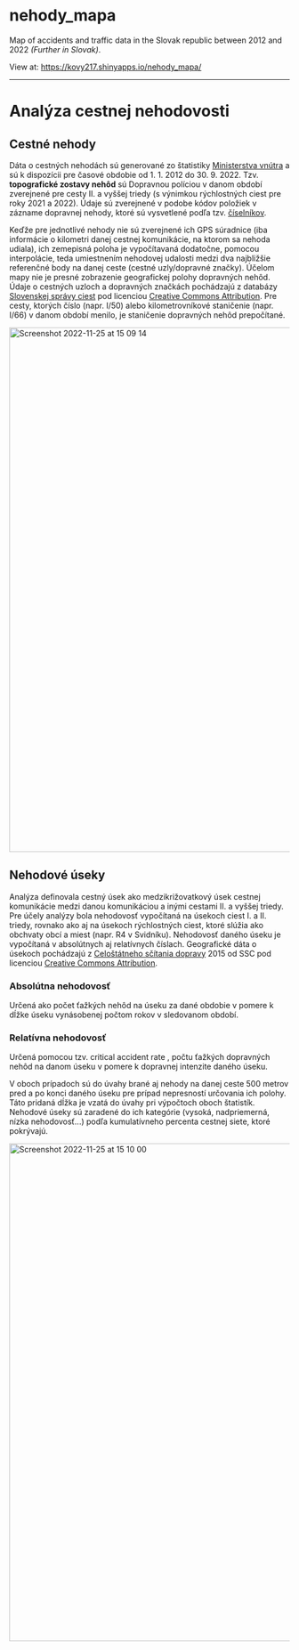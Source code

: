# nehody_mapa

Map of accidents and traffic data in the Slovak republic between 2012 and 2022 *(Further in Slovak)*.

View at: https://kovy217.shinyapps.io/nehody_mapa/ 

---

# Analýza cestnej nehodovosti

## Cestné nehody	
Dáta o cestných nehodách sú generované zo štatistiky [Ministerstva vnútra](https://www.minv.sk/?kompletna-statistika) a sú k dispozícii pre časové obdobie od 1. 1. 2012 do 30. 9. 2022. Tzv. **topografické zostavy nehôd** sú Dopravnou políciou v danom období zverejnené pre cesty II. a vyššej triedy (s výnimkou rýchlostných ciest pre roky 2021 a 2022). Údaje sú zverejnené v podobe kódov položiek v zázname dopravnej nehody, ktoré sú vysvetlené podľa tzv. [číselníkov](https://www.minv.sk/lnisdn/statistika/20191003_195619.453_2019-09-MS/statistika/vysvetlivky.html).

Keďže pre jednotlivé nehody nie sú zverejnené ich GPS súradnice (iba informácie o kilometri danej cestnej komunikácie, na ktorom sa nehoda udiala), ich zemepisná poloha je vypočítavaná dodatočne, pomocou interpolácie, teda umiestnením nehodovej udalosti medzi dva najbližšie referenčné body na danej ceste (cestné uzly/dopravné značky). Účelom mapy nie je presné zobrazenie geografickej polohy dopravných nehôd. Údaje o cestných uzloch a dopravných značkách pochádzajú z databázy [Slovenskej správy ciest](https://www.cdb.sk/sk/statisticke-vystupy.alej) pod licenciou [Creative Commons Attribution](http://opendefinition.org/licenses/cc-by/). Pre cesty, ktorých číslo (napr. I/50) alebo kilometrovníkové staničenie (napr. I/66) v danom období menilo, je staničenie dopravných nehôd prepočítané. 

<img width="943" alt="Screenshot 2022-11-25 at 15 09 14" src="https://user-images.githubusercontent.com/47066564/204002379-1a7b4c79-c067-4da8-a412-dea6cb74862b.png">


## Nehodové úseky

Analýza definovala cestný úsek ako medzikrižovatkový úsek cestnej komunikácie medzi danou komunikáciou a inými cestami II. a vyššej triedy. Pre účely analýzy bola nehodovosť vypočítaná na úsekoch ciest I. a II. triedy, rovnako ako aj na úsekoch rýchlostných ciest, ktoré slúžia ako obchvaty obcí a miest (napr. R4 v Svidníku). Nehodovosť daného úseku je vypočítaná v absolútnych aj relatívnych číslach. Geografické dáta o úsekoch pochádzajú z [Celoštátneho sčítania dopravy](https://www.ssc.sk/sk/cinnosti/rozvoj-cestnej-siete/dopravne-inzinierstvo.ssc) 2015 od SSC pod licenciou [Creative Commons Attribution](http://opendefinition.org/licenses/cc-by/).

### Absolútna nehodovosť
Určená ako počet ťažkých nehôd na úseku za dané obdobie v pomere k dĺžke úseku vynásobenej počtom rokov v sledovanom období. 

### Relatívna nehodovosť
Určená pomocou tzv. critical accident rate , počtu ťažkých dopravných nehôd na danom úseku v pomere k dopravnej intenzite daného úseku.

V oboch prípadoch sú do úvahy brané aj nehody na danej ceste 500 metrov pred a po konci daného úseku pre prípad nepresností určovania ich polohy. Táto pridaná dĺžka je vzatá do úvahy pri výpočtoch oboch štatistík. Nehodové úseky sú zaradené do ich kategórie (vysoká, nadpriemerná, nízka nehodovosť...) podľa kumulatívneho percenta cestnej siete, ktoré pokrývajú.

<img width="895" alt="Screenshot 2022-11-25 at 15 10 00" src="https://user-images.githubusercontent.com/47066564/204002524-012e663e-aeaf-4dd0-bd03-c70f138b795a.png">
